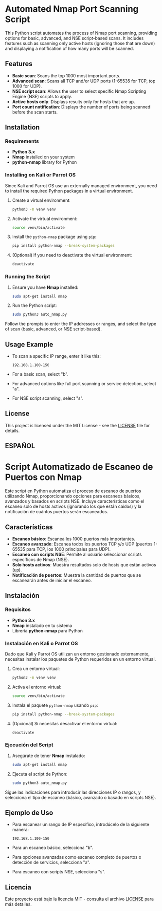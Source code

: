 # Automated Nmap Port Scanning Script

This Python script automates the process of Nmap port scanning, providing options for basic, advanced, and NSE script-based scans. It includes features such as scanning only active hosts (ignoring those that are down) and displaying a notification of how many ports will be scanned.

## Features
- **Basic scan**: Scans the top 1000 most important ports.
- **Advanced scan**: Scans all TCP and/or UDP ports (1-65535 for TCP, top 1000 for UDP).
- **NSE script scan**: Allows the user to select specific Nmap Scripting Engine (NSE) scripts to apply.
- **Active hosts only**: Displays results only for hosts that are up.
- **Port count notification**: Displays the number of ports being scanned before the scan starts.

## Installation

### Requirements
- **Python 3.x**
- **Nmap** installed on your system
- **python-nmap** library for Python

### Installing on Kali or Parrot OS

Since Kali and Parrot OS use an externally managed environment, you need to install the required Python packages in a virtual environment.

1. Create a virtual environment:
    ```bash
    python3 -m venv venv
    ```

2. Activate the virtual environment:
    ```bash
    source venv/bin/activate
    ```

3. Install the `python-nmap` package using `pip`:
    ```bash
    pip install python-nmap --break-system-packages
    ```

4. (Optional) If you need to deactivate the virtual environment:
    ```bash
    deactivate
    ```

### Running the Script

1. Ensure you have **Nmap** installed:
    ```bash
    sudo apt-get install nmap
    ```

2. Run the Python script:
    ```bash
    sudo python3 auto_nmap.py
    ```

Follow the prompts to enter the IP addresses or ranges, and select the type of scan (basic, advanced, or NSE script-based).

## Usage Example

- To scan a specific IP range, enter it like this:
    ```
    192.168.1.100-150
    ```

- For a basic scan, select "b".
- For advanced options like full port scanning or service detection, select "a".
- For NSE script scanning, select "s".

## License
This project is licensed under the MIT License - see the [LICENSE](LICENSE) file for details.


## ESPAÑOL 
# Script Automatizado de Escaneo de Puertos con Nmap

Este script en Python automatiza el proceso de escaneo de puertos utilizando Nmap, proporcionando opciones para escaneos básicos, avanzados y basados en scripts NSE. Incluye características como el escaneo solo de hosts activos (ignorando los que están caídos) y la notificación de cuántos puertos serán escaneados.

## Características
- **Escaneo básico**: Escanea los 1000 puertos más importantes.
- **Escaneo avanzado**: Escanea todos los puertos TCP y/o UDP (puertos 1-65535 para TCP, los 1000 principales para UDP).
- **Escaneo con scripts NSE**: Permite al usuario seleccionar scripts específicos de Nmap (NSE).
- **Solo hosts activos**: Muestra resultados solo de hosts que están activos (up).
- **Notificación de puertos**: Muestra la cantidad de puertos que se escanearán antes de iniciar el escaneo.

## Instalación

### Requisitos
- **Python 3.x**
- **Nmap** instalado en tu sistema
- Librería **python-nmap** para Python

### Instalación en Kali o Parrot OS

Dado que Kali y Parrot OS utilizan un entorno gestionado externamente, necesitas instalar los paquetes de Python requeridos en un entorno virtual.

1. Crea un entorno virtual:
    ```bash
    python3 -m venv venv
    ```

2. Activa el entorno virtual:
    ```bash
    source venv/bin/activate
    ```

3. Instala el paquete `python-nmap` usando `pip`:
    ```bash
    pip install python-nmap --break-system-packages
    ```

4. (Opcional) Si necesitas desactivar el entorno virtual:
    ```bash
    deactivate
    ```

### Ejecución del Script

1. Asegúrate de tener **Nmap** instalado:
    ```bash
    sudo apt-get install nmap
    ```

2. Ejecuta el script de Python:
    ```bash
    sudo python3 auto_nmap.py
    ```

Sigue las indicaciones para introducir las direcciones IP o rangos, y selecciona el tipo de escaneo (básico, avanzado o basado en scripts NSE).

## Ejemplo de Uso

- Para escanear un rango de IP específico, introdúcelo de la siguiente manera:
    ```
    192.168.1.100-150
    ```

- Para un escaneo básico, selecciona "b".
- Para opciones avanzadas como escaneo completo de puertos o detección de servicios, selecciona "a".
- Para escaneo con scripts NSE, selecciona "s".

## Licencia
Este proyecto está bajo la licencia MIT - consulta el archivo [LICENSE](LICENSE) para más detalles.

